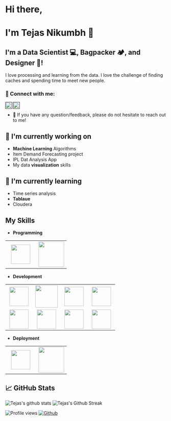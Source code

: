 <h1>
 Hi there,</h1>
 <h1><p>I'm Tejas Nikumbh 👋</p>
</h1>

<h2>
I'm a Data Scientist 💻, Bagpacker 🏕️, and Designer 🎨!
</h2> 

I love processing and learning from the data. I love the challenge of finding caches and spending time to meet new people. 

### 🤝 Connect with me:

<a href=""><img align="left" src="https://raw.githubusercontent.com/yushi1007/yushi1007/main/images/linkedin.svg" alt="Yu Shi | LinkedIn" width="21px"/></a>
<a href=""><img align="left" src="https://raw.githubusercontent.com/yushi1007/yushi1007/main/images/instagram.svg" alt="Yu Shi | Instagram" width="21px"/></a>
</br>
- 💬 If you have any question/feedback, please do not hesitate to reach out to me!

## 🔭 I'm currently working on

- **Machine Learning** Algorithms
- Item Demand Forecasting project
- IPL Dat Analysis App
- My data **visualization** skills

## 🌱 I'm currently learning

- Time series analysis
- **Tablaue**
- Cloudera

## My Skills 

- **Programming**
<table>
<tbody>
 <tr>
<td align="center" width="50%">
<img height=60px src="https://www.vectorlogo.zone/logos/python/python-ar21.svg"> 
</td>

<td align="center" width="50%">
<img height=80px src="https://www.vectorlogo.zone/logos/w3_html5/w3_html5-ar21.svg"> 
</td>

</tr>

</tbody>
</table>


- **Development**
<table>
<tbody>
 <tr>
<td align="center" width="25%">
<img height=60px src="https://www.vectorlogo.zone/logos/numpy/numpy-ar21.svg"> 
</td>

<td align="center" width="25%">
<img height=70px src="https://www.vectorlogo.zone/logos/usepanda/usepanda-ar21.svg"> 
</td>

<td align="center" width="25%">
<img height=60px src="https://upload.wikimedia.org/wikipedia/commons/thumb/0/05/Scikit_learn_logo_small.svg/2560px-Scikit_learn_logo_small.svg.png"> 
</td>

<td align="center" width="25%">
<img height=60px src="https://www.vectorlogo.zone/logos/mongodb/mongodb-ar21.svg"> 
</td>
     
</tr>

 <tr>
<td align="center" width="25%">
<img height=60px src="https://www.vectorlogo.zone/logos/plot_ly/plot_ly-ar21.svg"> 
</td>

<td align="center" width="25%">
<img height=60px src="https://seaborn.pydata.org/_images/logo-tall-lightbg.svg"> 
</td>

<td align="center" width="25%">
<img height=60px src="https://www.vectorlogo.zone/logos/mysql/mysql-ar21.svg"> 
</td>
     
<td align="center" width="25%">
<img height=60px src="https://www.vectorlogo.zone/logos/jupyter/jupyter-ar21.svg"> 
</td>

</tr>


</tbody>
</table>

- **Deployment**
<table>
<tbody>
 <tr>
<td align="center" width="50%">
<img height=60px src="https://www.vectorlogo.zone/logos/heroku/heroku-ar21.svg"> 
</td>

<td align="center" width="50%">
<img height=80px src="https://streamlit.io/images/brand/streamlit-logo-primary-colormark-darktext.svg"> 
</td>

</tr>

</tbody>
</table>

## 📈 GitHub Stats 

![Tejas's github stats](https://github-readme-stats.vercel.app/api?username=tejasnikumbh999&show_icons=true&theme=tokyonight) ![Tejas's Github Streak](https://github-readme-streak-stats.herokuapp.com/?user=tejasnikumbh999&theme=tokyonight) 

![Profile views](https://visitor-badge.glitch.me/badge?page_id=tejasnikumbh999)
[![Github](https://img.shields.io/github/followers/tejasnikumbh999?label=Follow&style=social)](https://github.com/tejasnikumbh999)

